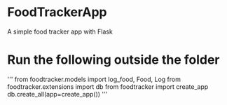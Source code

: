 # FoodTrackerApp
A simple food tracker app with Flask 


# Run the following outside the folder
'''
from foodtracker.models import log_food, Food, Log
from foodtracker.extensions import db
from foodtracker import create_app
db.create_all(app=create_app())
'''
